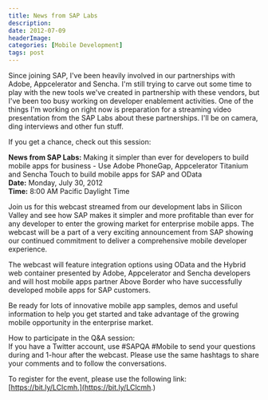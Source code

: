```yaml
---
title: News from SAP Labs
description: 
date: 2012-07-09
headerImage: 
categories: [Mobile Development]
tags: post
---
```


Since joining SAP, I've been heavily involved in our partnerships with Adobe, Appcelerator and Sencha. I'm still trying to carve out some time to play with the new tools we've created in partnership with these vendors, but I've been too busy working on developer enablement activities. One of the things I'm working on right now is preparation for a streaming video presentation from the SAP Labs about these partnerships. I'll be on camera, ding interviews and other fun stuff.

If you get a chance, check out this session:

**News from SAP Labs:** Making it simpler than ever for developers to build mobile apps for business - Use Adobe PhoneGap, Appcelerator Titanium and Sencha Touch to build mobile apps for SAP and OData  
**Date:** Monday, July 30, 2012  
**Time:** 8:00 AM Pacific Daylight Time

Join us for this webcast streamed from our development labs in Silicon Valley and see how SAP makes it simpler and more profitable than ever for any developer to enter the growing market for enterprise mobile apps. The webcast will be a part of a very exciting announcement from SAP showing our continued commitment to deliver a comprehensive mobile developer experience.

The webcast will feature integration options using OData and the Hybrid web container presented by Adobe, Appcelerator and Sencha developers and will host mobile apps partner Above Border who have successfully developed mobile apps for SAP customers.

Be ready for lots of innovative mobile app samples, demos and useful information to help you get started and take advantage of the growing mobile opportunity in the enterprise market.

How to participate in the Q&A session:  
If you have a Twitter account, use #SAPQA #Mobile to send your questions during and 1-hour after the webcast. Please use the same hashtags to share your comments and to follow the conversations.

To register for the event, please use the following link: [https://bit.ly/LClcmh.](https://bit.ly/LClcmh.)